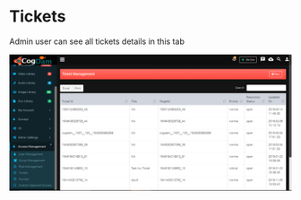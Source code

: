 # Tickets

Admin user can see all tickets details in this tab

![](../../.gitbook/assets/image%20%2852%29.png)

